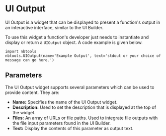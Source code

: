 # UI Output

UI Output is a widget that can be displayed to present a function's output in an interactive interface, similar to the UI Builder.

To use this widget a function's developer just needs to instantiate and display or return a `UIOutput` object. A code example is given below.

```
import nbtools
nbtools.UIOutput(name='Example Output', text='stdout or your choice of message can go here.')
```

## Parameters

The UI Output widget supports several parameters which can be used to provide content. They are:

* **Name:** Specifies the name of the UI Output widget.
* **Description:** Used to set the description that is displayed at the top of the widget.
* **Files:** An array of URLs or file paths. Used to integrate file outputs with the file input parameters found in the UI Builder.
* **Text:** Display the contents of this parameter as output text.